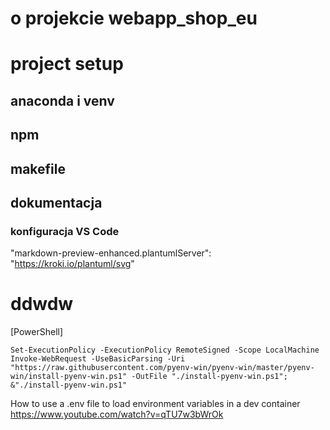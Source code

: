 # o projekcie webapp_shop_eu

# project setup
## anaconda i venv

## npm

## makefile

## dokumentacja 
### konfiguracja VS Code
"markdown-preview-enhanced.plantumlServer": "https://kroki.io/plantuml/svg"

# ddwdw

[PowerShell]
```
Set-ExecutionPolicy -ExecutionPolicy RemoteSigned -Scope LocalMachine
Invoke-WebRequest -UseBasicParsing -Uri "https://raw.githubusercontent.com/pyenv-win/pyenv-win/master/pyenv-win/install-pyenv-win.ps1" -OutFile "./install-pyenv-win.ps1"; &"./install-pyenv-win.ps1"
```

How to use a .env file to load environment variables in a dev container
https://www.youtube.com/watch?v=qTU7w3bWrOk